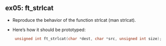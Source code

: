 ## ex05: ft_strlcat ##

- Reproduce the behavior of the function strlcat (man strlcat).
- Here’s how it should be prototyped:

   ```c
    unsigned int ft_strlcat(char *dest, char *src, unsigned int size);